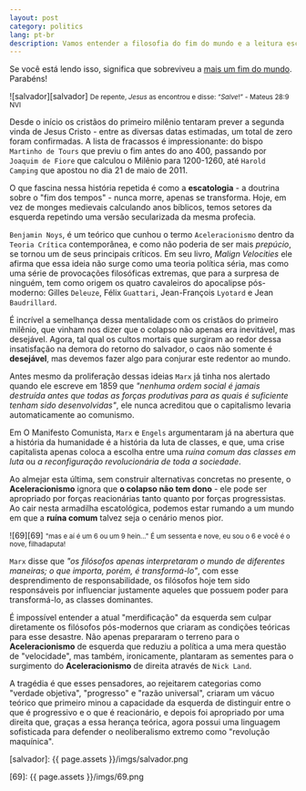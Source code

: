```yaml
---
layout: post
category: politics 
lang: pt-br
description: Vamos entender a filosofia do fim do mundo e a leitura escatológica de Marx
---
```


Se você está lendo isso, significa que sobreviveu a [mais um fim do mundo](https://pt.wikipedia.org/wiki/Lista_de_datas_previstas_para_eventos_apocal%C3%ADpticos). Parabéns!

![salvador][salvador] <small> De repente, _Jesus_ as encontrou e disse: “_Salve_!” - Mateus 28:9 NVI </small>

Desde o início os cristãos do primeiro milênio tentaram prever a segunda vinda de Jesus Cristo - entre as diversas datas estimadas, um total de zero foram confirmadas. A lista de fracassos é impressionante: do bispo `Martinho de Tours` que previu o fim antes do ano 400, passando por `Joaquim de Fiore` que calculou o Milênio para 1200-1260, até `Harold Camping` que apostou no dia 21 de maio de 2011.

O que fascina nessa história repetida é como a **escatologia** - a doutrina sobre o "fim dos tempos" - nunca morre, apenas se transforma. Hoje, em vez de monges medievais calculando anos bíblicos, temos setores da esquerda repetindo uma versão secularizada da mesma profecia.

`Benjamin Noys`, é um teórico que cunhou o termo `Aceleracionismo` dentro da `Teoria Crítica` contemporânea, e como não poderia de ser mais *prepúcio*, se tornou um de seus principais críticos. Em seu livro, *Malign Velocities* ele afirma que essa ideia não surge como uma teoria política séria, mas como uma série de provocações filosóficas extremas, que para a surpresa de ninguém, tem como origem os quatro cavaleiros do apocalipse pós-moderno: Gilles `Deleuze`, Félix `Guattari`, Jean-François `Lyotard` e Jean `Baudrillard`.

É incrível a semelhança dessa mentalidade com os cristãos do primeiro milênio, que vinham nos dizer que o colapso não apenas era inevitável, mas desejável. Agora, tal qual os cultos mortais que surgiram ao redor dessa insatisfação na demora do retorno do salvador, o caos não somente é **desejável**, mas devemos fazer algo para conjurar este redentor ao mundo.

Antes mesmo da proliferação dessas ideias `Marx` já tinha nos alertado quando ele escreve em 1859 que *"nenhuma ordem social é jamais destruída antes que todas as forças produtivas para as quais é suficiente tenham sido desenvolvidas"*, ele nunca acreditou que o capitalismo levaria automaticamente ao comunismo.

Em O Manifesto Comunista, `Marx` e `Engels` argumentaram já na abertura que a história da humanidade é a história da luta de classes, e que, uma crise capitalista apenas coloca a escolha entre uma *ruína comum das classes em luta* ou *a reconfiguração revolucionária de toda a sociedade*. 

Ao almejar esta última, sem construir alternativas concretas no presente, o **Aceleracionismo** ignora que **o colapso não tem dono** - ele pode ser apropriado por forças reacionárias tanto quanto por forças progressistas. Ao cair nesta armadilha escatológica, podemos estar rumando a um mundo em que a **ruína comum** talvez seja o cenário menos pior.

![69][69] <small> "mas e aí é um 6 ou um 9 hein..."
É um sessenta e nove, eu sou o 6 e você é o nove, filhadaputa!
</small>

`Marx` disse que *"os filósofos apenas interpretaram o mundo de diferentes maneiras; o que importa, porém, é transformá-lo"*, com esse desprendimento de responsabilidade, os filósofos hoje tem sido responsáveis por influenciar justamente aqueles que possuem poder para transformá-lo, as classes dominantes.

É impossível entender a atual "merdificação" da esquerda sem culpar diretamente os filósofos pós-modernos que criaram as condições teóricas para esse desastre. Não apenas prepararam o terreno para o **Aceleracionismo** de esquerda que reduziu a política a uma mera questão de "velocidade", mas também, ironicamente, plantaram as sementes para o surgimento do **Aceleracionismo** de direita através de `Nick Land`.

A tragédia é que esses pensadores, ao rejeitarem categorias como "verdade objetiva", "progresso" e "razão universal", criaram um vácuo teórico que primeiro minou a capacidade da esquerda de distinguir entre o que é progressivo e o que é reacionário, e depois foi apropriado por uma direita que, graças a essa herança teórica, agora possui uma linguagem sofisticada para defender o neoliberalismo extremo como "revolução maquínica".

[salvador]: {{ page.assets }}/imgs/salvador.png

[69]: {{ page.assets }}/imgs/69.png
